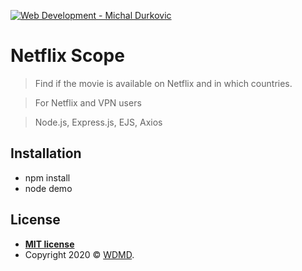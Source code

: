 <a href="https://wdmd.online"><img src="https://wdmd.online/images/logowdmd.svg" title="Web Development- Michal Durkovic" alt="Web Development - Michal Durkovic"></a>


# Netflix Scope

> Find if the movie is available on Netflix and in which countries.

> For Netflix and VPN users

> Node.js, Express.js, EJS, Axios


## Installation

- npm install
- node demo


## License

- **[MIT license](http://opensource.org/licenses/mit-license.php)**
- Copyright 2020 © <a href="http://wdmd.online" target="_blank">WDMD</a>.
